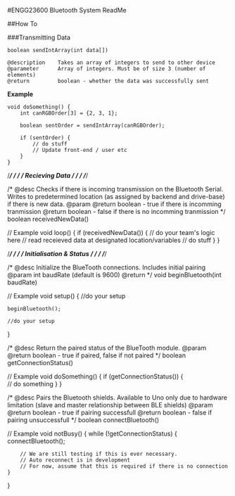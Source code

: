 

#ENGG23600 Bluetooth System ReadMe

##How To



###Transmitting Data
```
boolean sendIntArray(int data[])
```

```
@description	Takes an array of integers to send to other device
@parameter		Array of integers. Must be of size 3 (number of elements)
@return 		boolean - whether the data was successfully sent
```


**Example**
```
void doSomething() {
	int canRGBOrder[3] = {2, 3, 1};
	
	boolean sentOrder = sendIntArray(canRGBOrder);
	
	if (sentOrder) {
		// do stuff
		// Update front-end / user etc
	}
}
```




/***************************************************/
/****											****/
/****	  		Recieving Data					****/
/****											****/
/***************************************************/

/*
  @desc Checks if there is incoming transmission on the Bluetooth Serial. Writes to predetermined location (as assigned by backend and drive-base) if there is new data.
  @param
  @return boolean - true if there is incomming tranmission
  @return boolean - false if there is no incomming tranmission
*/
boolean receivedNewData() 

// Example
void loop() {
	if (receivedNewData()) {
		// do your team's logic here
		// read receieved data at designated location/variables
		// do stuff
	}
}




/***************************************************/
/****											****/
/****	  		Initialisation & Status			****/
/****											****/
/***************************************************/

/*
  @desc Initialize the BlueTooth connections. Includes initial pairing
  @param int baudRate (default is 9600)
  @return
*/
void beginBluetooth(int baudRate)

// Example
void setup() {
	//do your setup
	
	beginBluetooth();
	
	//do your setup
}


/*
  @desc Return the paired status of the BlueTooth module.
  @param
  @return boolean - true if paired, false if not paired
*/
boolean getConnectionStatus() 

// Example
void doSomething() {
	if (getConnectionStatus()) {		
		// do something
	}
}



/*
  @desc Pairs the Bluetooth shields. Available to Uno only due to hardware limitation (slave and master relationship between BLE shields)
  @param
  @return boolean - true if pairing successfull
  @return boolean - false if pairing unsuccessfull
*/
boolean connectBluetooth()

// Example
void notBusy() {
	while (!getConnectionStatus) {
		connectBluetooth();
		
		// We are still testing if this is ever necessary.
		// Auto reconnect is in development
		// For now, assume that this is required if there is no connection
	}
}



